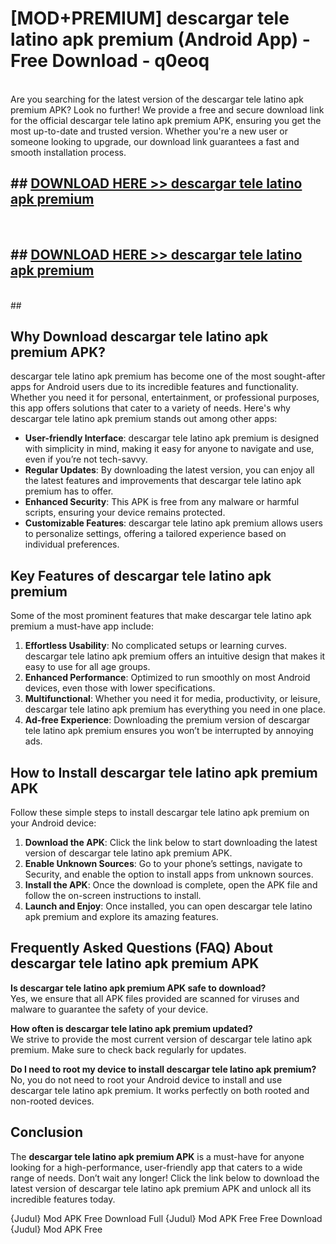 # [MOD+PREMIUM] descargar tele latino apk premium (Android App) - Free Download - q0eoq <br>
<br>
Are you searching for the latest version of the descargar tele latino apk premium APK? Look no further! We provide a free and secure download link for the official descargar tele latino apk premium APK, ensuring you get the most up-to-date and trusted version. Whether you're a new user or someone looking to upgrade, our download link guarantees a fast and smooth installation process.


## ##  [DOWNLOAD HERE >> descargar tele latino apk premium](http://freeplayer.one?title=descargar_tele_latino_apk_premium&ref=apk1)
  <br>

##  ## [DOWNLOAD HERE >> descargar tele latino apk premium](http://freeplayer.one?title=descargar_tele_latino_apk_premium&ref=apk1)
  <br>
  ##



## Why Download descargar tele latino apk premium APK?

descargar tele latino apk premium has become one of the most sought-after apps for Android users due to its incredible features and functionality. Whether you need it for personal, entertainment, or professional purposes, this app offers solutions that cater to a variety of needs. Here's why descargar tele latino apk premium stands out among other apps:

- **User-friendly Interface**: descargar tele latino apk premium is designed with simplicity in mind, making it easy for anyone to navigate and use, even if you’re not tech-savvy.
- **Regular Updates**: By downloading the latest version, you can enjoy all the latest features and improvements that descargar tele latino apk premium has to offer.
- **Enhanced Security**: This APK is free from any malware or harmful scripts, ensuring your device remains protected.
- **Customizable Features**: descargar tele latino apk premium allows users to personalize settings, offering a tailored experience based on individual preferences.

## Key Features of descargar tele latino apk premium

Some of the most prominent features that make descargar tele latino apk premium a must-have app include:

1. **Effortless Usability**: No complicated setups or learning curves. descargar tele latino apk premium offers an intuitive design that makes it easy to use for all age groups.
2. **Enhanced Performance**: Optimized to run smoothly on most Android devices, even those with lower specifications.
3. **Multifunctional**: Whether you need it for media, productivity, or leisure, descargar tele latino apk premium has everything you need in one place.
4. **Ad-free Experience**: Downloading the premium version of descargar tele latino apk premium ensures you won’t be interrupted by annoying ads.

## How to Install descargar tele latino apk premium APK

Follow these simple steps to install descargar tele latino apk premium on your Android device:

1. **Download the APK**: Click the link below to start downloading the latest version of descargar tele latino apk premium APK.
2. **Enable Unknown Sources**: Go to your phone’s settings, navigate to Security, and enable the option to install apps from unknown sources.
3. **Install the APK**: Once the download is complete, open the APK file and follow the on-screen instructions to install.
4. **Launch and Enjoy**: Once installed, you can open descargar tele latino apk premium and explore its amazing features.

## Frequently Asked Questions (FAQ) About descargar tele latino apk premium APK

**Is descargar tele latino apk premium APK safe to download?**  
Yes, we ensure that all APK files provided are scanned for viruses and malware to guarantee the safety of your device.

**How often is descargar tele latino apk premium updated?**  
We strive to provide the most current version of descargar tele latino apk premium. Make sure to check back regularly for updates.

**Do I need to root my device to install descargar tele latino apk premium?**  
No, you do not need to root your Android device to install and use descargar tele latino apk premium. It works perfectly on both rooted and non-rooted devices.

## Conclusion

The **descargar tele latino apk premium APK** is a must-have for anyone looking for a high-performance, user-friendly app that caters to a wide range of needs. Don’t wait any longer! Click the link below to download the latest version of descargar tele latino apk premium APK and unlock all its incredible features today.

{Judul} Mod APK Free
Download Full {Judul} Mod APK Free
Free Download {Judul} Mod APK Free

